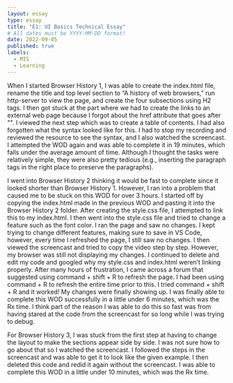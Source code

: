 ```yaml
---
layout: essay
type: essay
title: "E1: UI Basics Technical Essay"
# All dates must be YYYY-MM-DD format!
date: 2022-09-05
published: true
labels:
  - MIS
  - Learning
---
```


When I started Browser History 1, I was able to create the index.html file, rename the title and top level section to “A history of web browsers,” run http-server to view the page, and create the four subsections using H2 tags. I then got stuck at the part where we had to create the links to an external web page because I forgot about the href attribute that goes after "<a>". I viewed the next step which was to create a table of contents. I had also forgotten what the syntax looked like for this. I had to stop my recording and reviewed the resource to see the syntax, and I also watched the screencast. I attempted the WOD again and was able to complete it in 19 minutes, which falls under the average amount of time. Although I thought the tasks were relatively simple, they were also pretty tedious (e.g., inserting the paragraph tags in the right place to preserve the paragraphs).

I went into Browser History 2 thinking it would be fast to complete since it looked shorter than Browser History 1. However, I ran into a problem that caused me to be stuck on this WOD for over 3 hours. I started off by copying the index.html made in the previous WOD and pasting it into the Browser History 2 folder. After creating the style.css file, I attempted to link this to my index.html. I then went into the style.css file and tried to change a feature such as the font color. I ran the page and saw no changes. I kept trying to change different features, making sure to save in VS Code, however, every time I refreshed the page, I still saw no changes. I then viewed the screencast and tried to copy the video step by step. However, my browser was still not displaying my changes. I continued to delete and edit my code and googled why my style.css and index.html weren’t linking properly. After many hours of frustration, I came across a forum that suggested using command + shift + R to refresh the page. I had been using command + R to refresh the entire time prior to this. I tried command + shift + R and it worked! My changes were finally showing up. I was finally able to complete this WOD successfully in a little under 6 minutes, which was the Rx time. I think part of the reason I was able to do this so fast was from having stared at the code from the screencast for so long while I was trying to debug.

For Browser History 3, I was stuck from the first step at having to change the layout to make the sections appear side by side. I was not sure how to go about that so I watched the screencast. I followed the steps in the screencast and was able to get it to look like the given example. I then deleted this code and redid it again without the screencast. I was able to complete this WOD in a little under 10 minutes, which was the Rx time.
